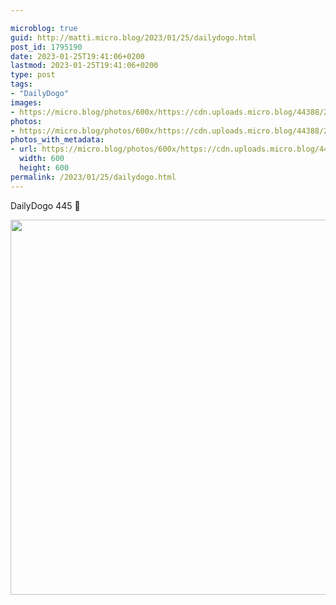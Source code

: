 ```yaml
---

microblog: true
guid: http://matti.micro.blog/2023/01/25/dailydogo.html
post_id: 1795190
date: 2023-01-25T19:41:06+0200
lastmod: 2023-01-25T19:41:06+0200
type: post
tags:
- "DailyDogo"
images:
- https://micro.blog/photos/600x/https://cdn.uploads.micro.blog/44388/2023/18971c37b5.jpg
photos:
- https://micro.blog/photos/600x/https://cdn.uploads.micro.blog/44388/2023/18971c37b5.jpg
photos_with_metadata:
- url: https://micro.blog/photos/600x/https://cdn.uploads.micro.blog/44388/2023/18971c37b5.jpg
  width: 600
  height: 600
permalink: /2023/01/25/dailydogo.html
---
```

DailyDogo 445 🐶

<img src="/media/uploads/2023/18971c37b5.jpg" width="600" height="600" alt="" />
